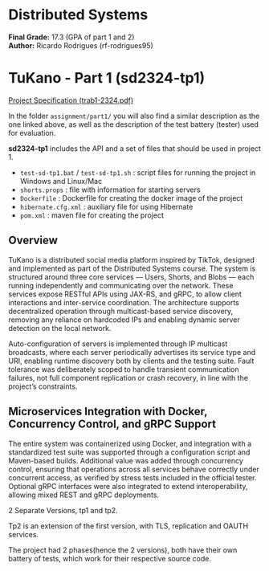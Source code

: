 # Distributed Systems
**Final Grade:** 17.3 (GPA of part 1 and 2)  
**Author:** Ricardo Rodrigues (rf-rodrigues95)

# TuKano - Part 1 (sd2324-tp1)

[Project Specification (trab1-2324.pdf)](./assignment/part1/trab1-2324.pdf)

In the folder `assignment/part1/` you will also find a similar description as the one linked above, as well as the description of the test battery (tester) used for evaluation.

**sd2324-tp1** includes the API and a set of files that should be used in project 1.

* ```test-sd-tp1.bat``` / ```test-sd-tp1.sh``` :  script files for running the project in Windows and Linux/Mac
* ```shorts.props``` : file with information for starting servers
* ```Dockerfile``` : Dockerfile for creating the docker image of the project
* ```hibernate.cfg.xml``` : auxiliary file for using Hibernate
* ```pom.xml``` : maven file for creating the project

## Overview
TuKano is a distributed social media platform inspired by TikTok, designed and implemented as part of the Distributed Systems course. The system is structured around three core services — Users, Shorts, and Blobs — each running independently and communicating over the network. These services expose RESTful APIs using JAX-RS, and gRPC, to allow client interactions and inter-service coordination. The architecture supports decentralized operation through multicast-based service discovery, removing any reliance on hardcoded IPs and enabling dynamic server detection on the local network.

Auto-configuration of servers is implemented through IP multicast broadcasts, where each server periodically advertises its service type and URI, enabling runtime discovery both by clients and the testing suite. Fault tolerance was deliberately scoped to handle transient communication failures, not full component replication or crash recovery, in line with the project’s constraints.


## Microservices Integration with Docker, Concurrency Control, and gRPC Support

The entire system was containerized using Docker, and integration with a standardized test suite was supported through a configuration script and Maven-based builds. Additional value was added through concurrency control, ensuring that operations across all services behave correctly under concurrent access, as verified by stress tests included in the official tester. Optional gRPC interfaces were also integrated to extend interoperability, allowing mixed REST and gRPC deployments.


2 Separate Versions, tp1 and tp2.

Tp2 is an extension of the first version, with TLS, replication and OAUTH services.

The project had 2 phases(hence the 2 versions), both have their own battery of tests, which work for their respective source code.
